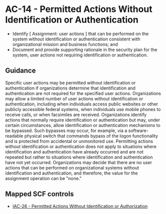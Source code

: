 # AC-14 - Permitted Actions Without Identification or Authentication
- Identify \[ Assignment: user actions \] that can be performed on the system without identification or authentication consistent with organizational mission and business functions; and
- Document and provide supporting rationale in the security plan for the system, user actions not requiring identification or authentication.
## Guidance
Specific user actions may be permitted without identification or authentication if organizations determine that identification and authentication are not required for the specified user actions. Organizations may allow a limited number of user actions without identification or authentication, including when individuals access public websites or other publicly accessible federal systems, when individuals use mobile phones to receive calls, or when facsimiles are received. Organizations identify actions that normally require identification or authentication but may, under certain circumstances, allow identification or authentication mechanisms to be bypassed. Such bypasses may occur, for example, via a software-readable physical switch that commands bypass of the logon functionality and is protected from accidental or unmonitored use. Permitting actions without identification or authentication does not apply to situations where identification and authentication have already occurred and are not repeated but rather to situations where identification and authentication have not yet occurred. Organizations may decide that there are no user actions that can be performed on organizational systems without identification and authentication, and therefore, the value for the assignment operation can be "none." 
## Mapped SCF controls
- [IAC-26 - Permitted Actions Without Identification or Authorization](../scf/iac-26-permittedactionswithoutidentificationorauthorization.md)
